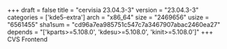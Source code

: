 +++
draft = false
title = "cervisia 23.04.3-3"
version = "23.04.3-3"
categories = ['kde5-extra']
arch = "x86_64"
size = "2469656"
usize = "6561455"
sha1sum = "cd96a7ea985751c547c7a3467907abac2460ea27"
depends = "['kparts>=5.108.0', 'kdesu>=5.108.0', 'kinit>=5.108.0']"
+++
CVS Frontend